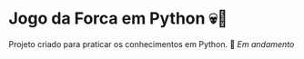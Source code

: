 # Jogo da Forca em Python 💀🐍

Projeto criado para praticar os conhecimentos em Python.
🚧 *Em andamento*
